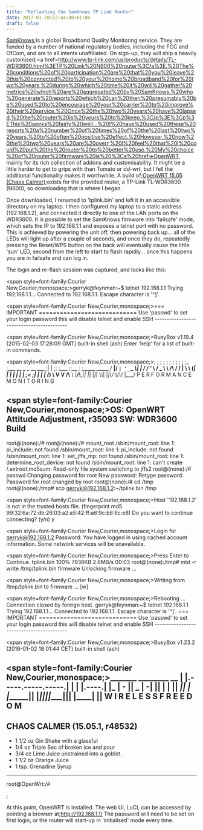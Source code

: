 ```yaml
---
title: "Reflashing the SamKnows TP Link Router"
date: 2017-01-20T22:44:00+01:00
draft: false
---
```

<a href=https://www.samknows.com/>SamKnows</a>;is a global Broadband Quality Monitoring service. They are funded by a number of national regulatory bodies, including the FCC and OfCom, and are to all intents unaffiliated. On sign-up, they will ship a heavily customised;<a href=http://www.tp-link.com/us/products/details/TL-WDR3600.html%3ETP%20Link%20N600%20router%3C/a%3E.%20The%20conditions%20of%20participation%20are%20that%20you%20leave%20this%20connected%20to%20your%20home%20broadband%20for%20two%20years,%20during%20which%20time%20it%20will%20gather%20metrics%20which%20are%20aggregated%20by%20SamKnows,%20who%20generate%20reports%20which%20can%20then%20presumably%20be%20used%20to%20encourage%20your%20carrier%20to%20improve%20their%20service.%20Once%20the%20two%20years%20have%20lapsed,%20the%20router%20is%20yours%20to%20keep.%3C/p%3E%3Cp%3EThis%20works%20fairly%20well...%20I%20have%20used%20these%20reports%20a%20number%20of%20times%20of%20the%20last%20two%20years,%20to%20often%20positive%20effect.%20However,%20now%20the%20two%20years%20are%20overr,%20I%20feel%20that%20I%20could%20put%20the%20router%20to%20better%20use.%20My%20choice%20of%20router%20firmware%20is%20%3Ca%20href=>OpenWRT</a>, mainly for its rich collection of addons and customisability. It might be a little harder to get to grips with than Tomato or dd-wrt, but I fell the additional functionality makes it worthwhile. A build of;<a href=https://downloads.openwrt.org/chaos_calmer/15.05.1/ar71xx/generic/openwrt-15.05.1-ar71xx-generic-tl-wdr3600-v1-squashfs-factory.bin>OpenWRT 15.05 (Chaos Calmer)</a>;exists for the provided router, a TP-Link TL-WDR3600 (N600), so downloading that is where I began.

Once downloaded, I renamed to 'tplink.bin' and left it in an accessible directory on my laptop. I then configured my laptop to a static address (192.168.1.2), and connected it directly to one of the LAN ports on the WDR3600. It is possible to set the SamKnows firmware into 'failsafe' mode, which sets the IP to 192.168.1.1 and exposes a telnet port with no password. This is achieved by powering the unit off, then powering back up... all of the LEDs will light up after a couple of seconds, and once they do, repeatedly pressing the Reset/WPS button on the back will eventually cause the little 'sun' LED, second from the left to start to flash rapidly... once this happens you are in failsafe and can log in.

The login and re-flash session was captured, and looks like this:

<span style=font-family:Courier New,Courier,monospace;>gerryk@feynman:~$ telnet 192.168.1.1
Trying 192.168.1.1...
Connected to 192.168.1.1.
Escape character is '^]'.</span>

<span style=font-family:Courier New,Courier,monospace;>=== IMPORTANT ============================
Use 'passwd' to set your login password
this will disable telnet and enable SSH
------------------------------------------</span>

<span style=font-family:Courier New,Courier,monospace;>BusyBox v1.19.4 (2015-02-03 17:28:09 GMT) built-in shell (ash)
Enter 'help' for a list of built-in commands.</span>

<span style=font-family:Courier New,Courier,monospace;>; ; ; ; ; ; ; ; ; ; ;_
;___ __ _ _ __ ___ ;| | ;; ;___ ;;__ ; ;_____ _____
/ __|/ _` | '_ ` _ \\| | / / '_ \\ / _ \\ \\ /\\ / / __|
\\__ \\ (_| | | | | | | ;&lt; ;| | | | (_) \\ V V /\\__ \\
|___/\\__,_|_| |_| |_|_| \\_\\_| |_|\\___/ \\_/\\_/ |___/
P E R F O R M A N C E M O N I T O R I N G</span>

<span style=font-family:Courier New,Courier,monospace;>OS: OpenWRT Attitude Adjustment, r35093
SW: WDR3600 Build
-------------------------------------------------
root@(none):/#
root@(none):/# mount_root
/sbin/mount_root: line 1: pi_include: not found
/sbin/mount_root: line 1: pi_include: not found
/sbin/mount_root: line 1: set_jffs_mp: not found
/sbin/mount_root: line 1: determine_root_device: not found
/sbin/mount_root: line 1: can't create /.extroot.md5sum: Read-only file system
switching to jffs2
root@(none):/# passwd
Changing password for root
New password:
Retype password:
Password for root changed by root
root@(none):/# cd /tmp
root@(none):/tmp# scp gerryk@192.168.1.2:~/tplink.bin /tmp</span>

<span style=font-family:Courier New,Courier,monospace;>Host '192.168.1.2' is not in the trusted hosts file.
(fingerprint md5 99:32:6a:72:db:26:03:a2:a5:42:ff:a6:9c:b8:6c:e8)
Do you want to continue connecting? (y/n) y</span>

<span style=font-family:Courier New,Courier,monospace;>Login for gerryk@192.168.1.2
Password:
You have logged in using cached account information. Some network services
will be unavailable.</span>

<span style=font-family:Courier New,Courier,monospace;>Press Enter to Continue.
tplink.bin 100% 7936KB 2.6MB/s 00:03
root@(none):/tmp# mtd -r write /tmp/tplink.bin firmware
Unlocking firmware ...</span>

<span style=font-family:Courier New,Courier,monospace;>Writing from /tmp/tplink.bin to firmware ... [w]</span>

<span style=font-family:Courier New,Courier,monospace;>Rebooting ...
Connection closed by foreign host.
gerryk@feynman:~$ telnet 192.168.1.1
Trying 192.168.1.1...
Connected to 192.168.1.1.
Escape character is '^]'.
=== IMPORTANT ============================
Use 'passwd' to set your login password
this will disable telnet and enable SSH
------------------------------------------</span>

<span style=font-family:Courier New,Courier,monospace;>BusyBox v1.23.2 (2016-01-02 18:01:44 CET) built-in shell (ash)</span>

<span style=font-family:Courier New,Courier,monospace;>_______ ________ __
| |.-----.-----.-----.| | | |.----.| |_
| - || _ | -__| || | | || _|| _|
|_______|| __|_____|__|__||________||__| |____|
|__| W I R E L E S S F R E E D O M
-----------------------------------------------------
CHAOS CALMER (15.05.1, r48532)
-----------------------------------------------------
* 1 1/2 oz Gin Shake with a glassful
* 1/4 oz Triple Sec of broken ice and pour
* 3/4 oz Lime Juice unstrained into a goblet.
* 1 1/2 oz Orange Juice
* 1 tsp. Grenadine Syrup
-----------------------------------------------------
root@OpenWrt:/#</span>

;

At this point, OpenWRT is installed. The web UI, LuCI, can be accessed by pointing a browser at;<a href=http://192.168.1.1/>http://192.168.1.1/</a>
The password will need to be set on first login, or the router will start-up in 'initialised' mode every time.

